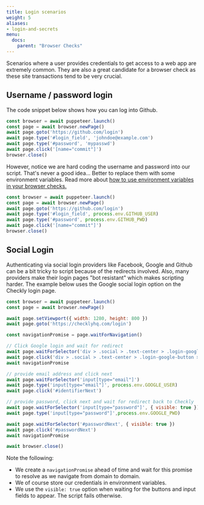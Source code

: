 ```yaml
---
title: Login scenarios
weight: 5
aliases:
- login-and-secrets
menu:
  docs:
    parent: "Browser Checks"
---
```


Scenarios where a user provides credentials to get access to a web app are extremely common. They are also
a great candidate for a browser check as these site transactions tend to be very crucial. 

## Username / password login

The code snippet below shows how you can log into Github.

```js
const browser = await puppeteer.launch()
const page = await browser.newPage()
await page.goto('https://github.com/login')
await page.type('#login_field', 'johndoe@example.com')
await page.type('#password', 'mypasswd')
await page.click('[name="commit"]')
browser.close()
```

However, notice we are hard coding the username and password into our script. That's never a good idea...
Better to replace them with some environment variables. Read more about [how to use environment variables in your browser checks.](/docs/browser-checks/variables/)

```js
const browser = await puppeteer.launch()
const page = await browser.newPage()
await page.goto('https://github.com/login')
await page.type('#login_field', process.env.GITHUB_USER)
await page.type('#password', process.env.GITHUB_PWD)
await page.click('[name="commit"]')
browser.close()
``` 

## Social Login

Authenticating via social login providers like Facebook, Google and Github can be a bit tricky to script because of the 
redirects involved. Also, many providers make their login pages "bot resistant" which makes scripting harder. The example 
below uses the Google social login option on the Checkly login page.

```js
const browser = await puppeteer.launch()
const page = await browser.newPage()

await page.setViewport({ width: 1280, height: 800 })
await page.goto('https://checklyhq.com/login')

const navigationPromise = page.waitForNavigation()

// Click Google login and wait for redirect
await page.waitForSelector('div > .social > .text-center > .login-google-button > span')
await page.click('div > .social > .text-center > .login-google-button > span')
await navigationPromise

// provide email address and click next
await page.waitForSelector('input[type="email"]')
await page.type('input[type="email"]', process.env.GOOGLE_USER)
await page.click('#identifierNext')

// provide password, click next and wait for redirect back to Checkly
await page.waitForSelector('input[type="password"]', { visible: true })
await page.type('input[type="password"]',process.env.GOOGLE_PWD)  

await page.waitForSelector('#passwordNext', { visible: true })
await page.click('#passwordNext')
await navigationPromise

await browser.close()
```

Note the following:

- We create a `navigationPromise` ahead of time and wait for this promise to resolve as we navigate from domain to domain.
- We of course store our credentials in environment variables.
- We use the `visible: true` option when waiting for the buttons and input fields to appear. The script fails otherwise.
